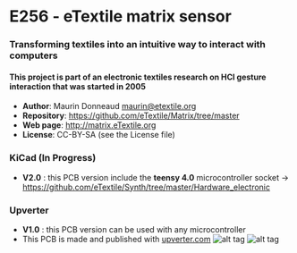 # E256 - eTextile matrix sensor
### Transforming textiles into an intuitive way to interact with computers
#### This project is part of an electronic textiles research on HCI gesture interaction that was started in 2005

- **Author**: Maurin Donneaud <maurin@etextile.org>
- **Repository**: https://github.com/eTextile/Matrix/tree/master
- **Web page**: http://matrix.eTextile.org
- **License**: CC-BY-SA (see the License file)

### KiCad (In Progress)
- **V2.0** : this PCB version include the **teensy 4.0** microcontroller socket -> https://github.com/eTextile/Synth/tree/master/Hardware_electronic

### Upverter
- **V1.0** : this PCB version can be used with any microcontroller
- This PCB is made and published with [upverter.com](https://upverter.com/design/datapaulette/e256-etextile-matrix-sensor/)
![alt tag](https://farm5.staticflickr.com/4206/35697303686_f2b44dfa8d_z_d.jpg)
![alt tag](https://farm5.staticflickr.com/4432/36393693640_c0c349bbbd_z_d.jpg)

